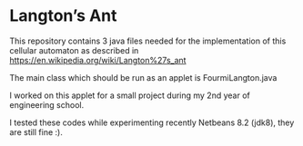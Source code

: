 # Langton’s Ant 

This repository contains 3 java files needed for the implementation of this cellular automaton as described in https://en.wikipedia.org/wiki/Langton%27s_ant

The main class which should be run as an applet is FourmiLangton.java

I worked on this applet for a small project during my 2nd year of engineering school.

I tested these codes while experimenting recently Netbeans 8.2 (jdk8), they are still fine :).
